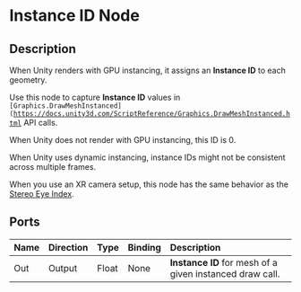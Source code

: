 # Instance ID Node

## Description

When Unity renders with GPU instancing, it assigns an **Instance ID** to each geometry.

Use this node to capture **Instance ID** values in <code>[Graphics.DrawMeshInstanced](https://docs.unity3d.com/ScriptReference/Graphics.DrawMeshInstanced.html</code> API calls.

When Unity does not render with GPU instancing, this ID is 0.

When Unity uses dynamic instancing, instance IDs might not be consistent across multiple frames.

When you use an XR camera setup, this node has the same behavior as the [Stereo Eye Index](Eye-Index-Node).

## Ports

| Name   | Direction  | Type  | Binding | Description |
|:-------|:-----------|:------|:--------|:------------|
| Out    | Output     | Float | None    | **Instance ID** for mesh of a given instanced draw call. |
